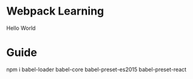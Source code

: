 # Webpack Learning

Hello World

# Guide

npm i babel-loader babel-core babel-preset-es2015 babel-preset-react